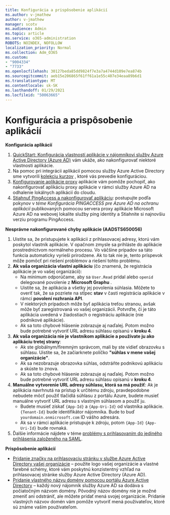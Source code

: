 ```yaml
---
title: Konfigurácia a prispôsobenie aplikácií
ms.author: v-jmathew
author: v-jmathew
manager: scotv
ms.audience: Admin
ms.topic: article
ms.service: o365-administration
ROBOTS: NOINDEX, NOFOLLOW
localization_priority: Normal
ms.collection: Adm_O365
ms.custom:
- "9004334"
- "7733"
ms.openlocfilehash: 30127beda85dd9824f7e3a7a4744d109e7ea874b
ms.sourcegitcommit: aeb15e206865f61ff61a1e55c407e34eaa89b6d1
ms.translationtype: MT
ms.contentlocale: sk-SK
ms.lasthandoff: 01/29/2021
ms.locfileid: "50063665"
---
```

# <a name="configure-and-customize-applications"></a>Konfigurácia a prispôsobenie aplikácií

**Konfigurácia aplikácií**

1. [QuickStart: Konfigurácia vlastností aplikácie v nájomníkovi služby Azure Active Directory (Azure AD)](https://docs.microsoft.com/azure/active-directory/manage-apps/add-application-portal-configure) vám ukáže, ako nakonfigurovať niektoré vlastnosti aplikácie.
2. Na pomoc pri integrácii aplikácií pomocou služby Azure Active Directory sme vytvorili [kolekciu kurzov](https://docs.microsoft.com/azure/active-directory/saas-apps/tutorial-list) , ktoré vás prevedie konfiguráciou.
3. [Konfigurovanie aplikácie proxy](https://docs.microsoft.com/azure/active-directory/manage-apps/application-proxy-config-how-to) aplikácie vám pomôže pochopiť, ako nakonfigurovať aplikáciu proxy aplikácie v rámci služby Azure AD na odhalenie lokálnych aplikácií do cloudu.
4. [Stiahnuť PingAccess a nakonfigurovať aplikáciu](https://docs.microsoft.com/azure/active-directory/manage-apps/application-proxy-ping-access-publishing-guide#download-pingaccess-and-configure-your-application): postupujte podľa pokynov v *téme Konfigurácia PINGACCESS pre Azure AD na ochranu aplikácií* publikovaných pomocou servera proxy aplikácie Microsoft Azure AD na webovej lokalite služby ping identity a Stiahnite si najnovšiu verziu programu PingAccess.

**Nesprávne nakonfigurované chyby aplikácie (AADSTS650056)**

1. Uistite sa, že pristupujete k aplikácii z prihlasovacej adresy, ktorú vám poskytol vlastník aplikácie. V opačnom zmysle sa prihláste do aplikácie prostredníctvom normálneho procesu. Vo väčšine prípadov sa táto funkcia automaticky vyrieši prirodzene. Ak to tak nie je, tento príspevok môže pomôcť pri riešení problémov a riešení tohto problému.
2. **Ak vaša organizácia vlastní aplikáciu** (čo znamená, že registrácia aplikácie je vo vašej organizácii):
    - Na minimum odporúčame, aby sa `User.Read` pridal alebo `openid` delegované povolenie z **Microsoft Graphu** .
    - Uistite sa, že aplikácia a všetky jej povolenia súhlasia. Môžete to overiť tak, že sa pozriete na stĺpec **stav** v časti registrácia aplikácie v rámci **povolení rozhrania API**.
    - V niektorých prípadoch môže byť aplikácia treťou stranou, avšak môže byť zaregistrovaná vo vašej organizácii. Potvrďte, či je táto aplikácia uvedená v žiadostiach o registráciu aplikácie (nie podnikové aplikácie).
    - Ak sa toto chybové hlásenie zobrazuje aj naďalej. Potom možno bude potrebné vytvoriť URL adresu súhlasu opísanú v **kroku 4**.
3. **Ak vaša organizácia nie je vlastníkom aplikácie a používate ju ako aplikáciu tretej strany**:
    - Ak ste globálnym/firemným správcom, mali by ste vidieť obrazovku s súhlasu. Uistite sa, že začiarknete políčko **"súhlas v mene vašej organizácie"**.
    - Ak sa nezobrazuje obrazovka súhlas, odstráňte podnikovú aplikáciu a skúste to znova.
    - Ak sa toto chybové hlásenie zobrazuje aj naďalej. Potom možno bude potrebné vytvoriť URL adresu súhlasu opísanú v **kroku 4**.
4. **Manuálne vytvorenie URL adresy súhlasu, ktorá sa má použiť**: Ak je aplikácia navrhnutá na prístup k určitému zdroju, pravdepodobne nebudete môcť použiť tlačidlá súhlasu z portálu Azure, budete musieť manuálne vytvoriť URL adresu s vlastným súhlasom a použiť ju.
    - Budete musieť získať `{App-Id}` a `{App-Uri-Id}` od vlastníka aplikácie. `{Tenant-Id}` bude identifikátor nájomníka. Bude to buď `yourdomain.onmicrosoft.com` ID vášho adresára.
    - Ak sa v rámci aplikácie pristupuje k zdroju, potom `{App-Id}` `{App-Uri-Id}` bude rovnaká.
5. Ďalšie informácie nájdete v téme [problémy s prihlasovaním do jediného prihlásenia založeného na SAML](https://docs.microsoft.com/azure/active-directory/manage-apps/application-sign-in-problem-federated-sso-gallery#misconfigured-application).

**Prispôsobenie aplikácií**

- [Pridanie značky na prihlasovaciu stránku v službe Azure Active Directory vašej organizácie](https://docs.microsoft.com/azure/active-directory/fundamentals/customize-branding) – použite logo vašej organizácie a vlastné farebné schémy, ktoré vám poskytnú konzistentný vzhľad na prihlasovacej stránke služby Azure Active Directory (Azure AD).
- [Pridanie vlastného názvu domény pomocou portálu Azure Active Directory](https://docs.microsoft.com/azure/active-directory/fundamentals/add-custom-domain) – každý nový nájomník služby Azure AD sa dodáva s počiatočným názvom domény. Pôvodný názov domény nie je možné zmeniť ani odstrániť, ale môžete pridať mená svojej organizácie. Pridanie vlastných názvov domén vám pomôže vytvoriť mená používateľov, ktoré sú známe vašim používateľom.
